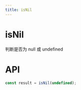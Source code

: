 ```yaml
---
title: isNil
---
```


# isNil

判断是否为 null 或 undefined

# API

```typescript
const result = isNil(undefined);
```
